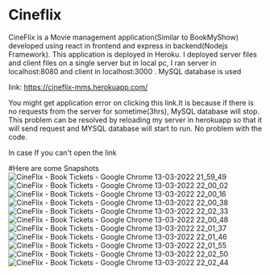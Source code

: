 # Cineflix
CineFlix is a Movie management application(Similar to BookMyShow) developed using react in frontend and express in backend(Nodejs Framework). This application is deployed in Heroku. I deployed server files and client files on a single server but in local pc, I ran server in localhost:8080 and client in localhost:3000 .  MySQL database is used

link: https://cineflix-mms.herokuapp.com/

You might get application error on clicking this link.It is because if there is no requests from the server for sometime(3hrs), MySQL database will stop. This problem can be resolved by reloading my server in herokuapp so that it will send request and MYSQL database will start to run. No problem with the code.
 
In case If you can't open the link

#Here are some Snapshots
![CineFlix - Book Tickets - Google Chrome 13-03-2022 21_59_49](https://user-images.githubusercontent.com/63729506/158069649-0c2c2c52-26da-41cc-a44a-0e74b1d96298.png)
![CineFlix - Book Tickets - Google Chrome 13-03-2022 22_00_02](https://user-images.githubusercontent.com/63729506/158069638-e4d15ecc-a86e-46c2-b32e-b3d4d89a8104.png)
![CineFlix - Book Tickets - Google Chrome 13-03-2022 22_00_16](https://user-images.githubusercontent.com/63729506/158069658-e728ca9b-4de1-4b19-99d4-8ae1fde5151b.png)
![CineFlix - Book Tickets - Google Chrome 13-03-2022 22_00_38](https://user-images.githubusercontent.com/63729506/158069665-3ed02e78-eaa4-462e-a429-fa99493cd947.png)
![CineFlix - Book Tickets - Google Chrome 13-03-2022 22_02_33](https://user-images.githubusercontent.com/63729506/158069675-dfe2dde7-cc33-4a57-af2f-45cc654e426e.png)
![CineFlix - Book Tickets - Google Chrome 13-03-2022 22_00_48](https://user-images.githubusercontent.com/63729506/158069680-924b5322-ddfa-4042-8e03-e05672ef21dd.png)
![CineFlix - Book Tickets - Google Chrome 13-03-2022 22_01_37](https://user-images.githubusercontent.com/63729506/158069682-494f584d-4ccd-4243-bc71-781224ffed1c.png)
![CineFlix - Book Tickets - Google Chrome 13-03-2022 22_01_46](https://user-images.githubusercontent.com/63729506/158069683-831c3a80-b5eb-4b6b-99bd-b7047f603ddd.png)
![CineFlix - Book Tickets - Google Chrome 13-03-2022 22_01_55](https://user-images.githubusercontent.com/63729506/158069685-22f23fbd-52e6-4ebe-9a7d-116a6b2d455e.png)
![CineFlix - Book Tickets - Google Chrome 13-03-2022 22_02_50](https://user-images.githubusercontent.com/63729506/158069692-3ffe6955-c9f6-41ab-abec-9296003bbe7b.png)
![CineFlix - Book Tickets - Google Chrome 13-03-2022 22_02_44](https://user-images.githubusercontent.com/63729506/158069696-11dd8260-af08-4363-9963-209f6763749d.png)
